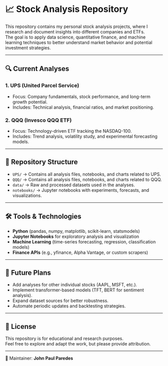 # 📈 Stock Analysis Repository

This repository contains my personal stock analysis projects, where I research and document insights into different companies and ETFs.  
The goal is to apply data science, quantitative finance, and machine learning techniques to better understand market behavior and potential investment strategies.

---

## 🔍 Current Analyses

### 1. UPS (United Parcel Service)

- Focus: Company fundamentals, stock performance, and long-term growth potential.  
- Includes: Technical analysis, financial ratios, and market positioning.

### 2. QQQ (Invesco QQQ ETF)

- Focus: Technology-driven ETF tracking the NASDAQ-100.  
- Includes: Trend analysis, volatility study, and experimental forecasting models.

---

## 📂 Repository Structure

- `UPS/` → Contains all analysis files, notebooks, and charts related to UPS.  
- `QQQ/` → Contains all analysis files, notebooks, and charts related to QQQ.  
- `data/` → Raw and processed datasets used in the analyses.  
- `notebooks/` → Jupyter notebooks with experiments, forecasts, and visualizations.  

---

## 🛠 Tools & Technologies

- **Python** (pandas, numpy, matplotlib, scikit-learn, statsmodels)  
- **Jupyter Notebooks** for exploratory analysis and visualization  
- **Machine Learning** (time-series forecasting, regression, classification models)  
- **Finance APIs** (e.g., yfinance, Alpha Vantage, or custom scrapers)

---

## 🚀 Future Plans

- Add analyses for other individual stocks (AAPL, MSFT, etc.).  
- Implement transformer-based models (TFT, BERT for sentiment analysis).  
- Expand dataset sources for better robustness.  
- Automate periodic updates and backtesting strategies.

---

## 📜 License

This repository is for educational and research purposes.  
Feel free to explore and adapt the work, but please provide attribution.

---

👤 Maintainer: **John Paul Paredes**  
